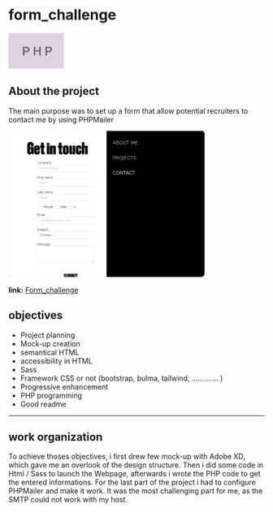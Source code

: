 # form_challenge

![Alt text](./assets/php.svg)
  
## About  the project

The main purpose was to set up a form that allow potential recruiters to contact me by using PHPMailer

![image info](./assets/caption-FORM.png)

**link:** [Form_challenge](https://sarah-dade.dev/)

##  objectives  

* Project planning
* Mock-up creation
* semantical HTML
* accessibility in HTML
* Sass
* Framework CSS or not (bootstrap, bulma, tailwind, ............. )
* Progressive enhancement
* PHP programming
* Good readme

---  
  
##  work organization  

   To achieve thoses objectives, i first drew few mock-up with Adobe XD, which gave me an overlook of the design structure.
   Then i did some code in Html / Sass to launch the Webpage, afterwards i wrote the PHP code to get the entered informations.
   For the last part of the project i had to configure PHPMailer and make it work.  It was the most challenging part for me, as the SMTP could not work with my host. 
   




         
